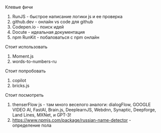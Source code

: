Клевые фичи
1) RunJS - быстрое написание логики js и ее проверка
2) github.dev - онлайн vs code для github
3) Codepen.io - поиск идей
4) Docute - идеальная документация
5) npm RunKit - побаловаться с npm онлайн 


Стоит использовать 
1) Moment.js
2) words-to-numbers-ru


Стоит попробовать 
1) copilot
2) bricks.js


Стоит посмотреть 
1) thenserFlow js - там много веселого
аналоги: dialogFlow, GOOGLE VIDEO AI, FastAI, Brain.js, DeeplearnJS, Webdnn, Synaptic, Deepforge, Land Lines, MXNet, и GPT-3!
2) https://www.npmjs.com/package/russian-name-detector - определение пола